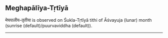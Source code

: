 ## Meghapālīya-Tṛtīyā
मेघपालीय-तृतीया is observed on Śukla-Tṛtīyā tithi of Āśvayuja (lunar) month (sunrise (default)/puurvaviddha (default)).



---
